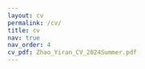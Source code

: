 ```yaml
---
layout: cv
permalink: /cv/
title: cv
nav: true
nav_order: 4
cv_pdf: Zhao_Yiran_CV_2024Summer.pdf
---
```

